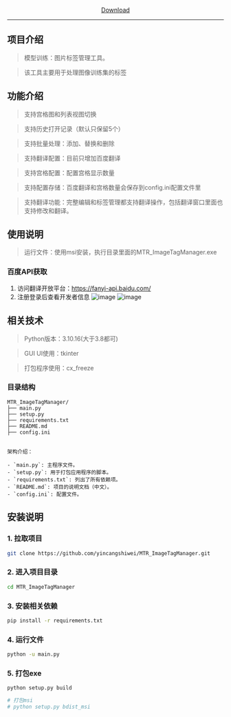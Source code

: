 <p align="center">
  <a href="https://github.com/yincangshiwei/MTR_ImageTagManager/releases">Download</a>
</p>

- - -
## 项目介绍

> 模型训练：图片标签管理工具。

> 该工具主要用于处理图像训练集的标签

## 功能介绍

> 支持宫格图和列表视图切换

> 支持历史打开记录（默认只保留5个）

> 支持批量处理：添加、替换和删除

> 支持翻译配置：目前只增加百度翻译

> 支持宫格配置：配置宫格显示数量

> 支持配置存储：百度翻译和宫格数量会保存到config.ini配置文件里 

> 支持翻译功能：完整编辑和标签管理都支持翻译操作，包括翻译窗口里面也支持修改和翻译。


## 使用说明

> 运行文件：使用msi安装，执行目录里面的MTR_ImageTagManager.exe

### 百度API获取

1. 访问翻译开放平台：https://fanyi-api.baidu.com/
2. 注册登录后查看开发者信息
   ![image](https://github.com/user-attachments/assets/04825193-9f1f-4e5d-bdca-f7677bd96105)
   ![image](https://github.com/user-attachments/assets/8fc24d7c-c8b1-43df-b468-71ded3074b86)
 

## 相关技术

> Python版本：3.10.16(大于3.8都可)

> GUI UI使用：tkinter

> 打包程序使用：cx_freeze

### 目录结构

```
MTR_ImageTagManager/
├── main.py
├── setup.py
├── requirements.txt
├── README.md
├── config.ini
```

```

架构介绍：

- `main.py`: 主程序文件。
- `setup.py`: 用于打包应用程序的脚本。
- `requirements.txt`: 列出了所有依赖项。
- `README.md`: 项目的说明文档（中文）。
- `config.ini`: 配置文件。
```

## 安装说明

### 1. 拉取项目
```sh
git clone https://github.com/yincangshiwei/MTR_ImageTagManager.git
```

### 2. 进入项目目录
```sh
cd MTR_ImageTagManager
```

### 3. 安装相关依赖
```sh
pip install -r requirements.txt
```

### 4. 运行文件
```sh
python -u main.py
```

### 5. 打包exe
```sh
python setup.py build

# 打包msi
# python setup.py bdist_msi
```
